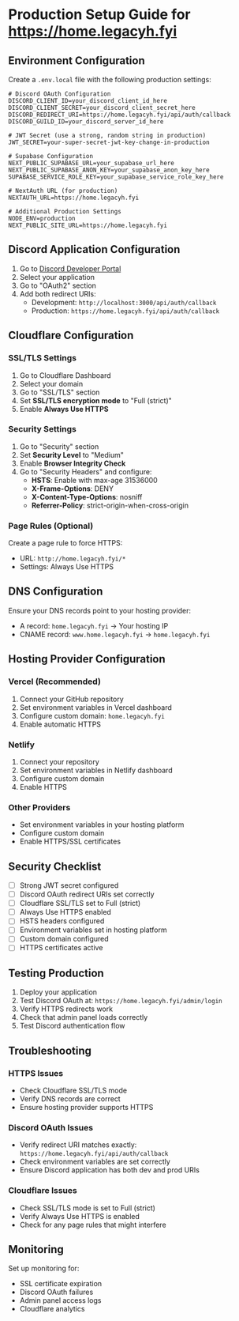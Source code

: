 # Production Setup Guide for https://home.legacyh.fyi

## Environment Configuration

Create a `.env.local` file with the following production settings:

```env
# Discord OAuth Configuration
DISCORD_CLIENT_ID=your_discord_client_id_here
DISCORD_CLIENT_SECRET=your_discord_client_secret_here
DISCORD_REDIRECT_URI=https://home.legacyh.fyi/api/auth/callback
DISCORD_GUILD_ID=your_discord_server_id_here

# JWT Secret (use a strong, random string in production)
JWT_SECRET=your-super-secret-jwt-key-change-in-production

# Supabase Configuration
NEXT_PUBLIC_SUPABASE_URL=your_supabase_url_here
NEXT_PUBLIC_SUPABASE_ANON_KEY=your_supabase_anon_key_here
SUPABASE_SERVICE_ROLE_KEY=your_supabase_service_role_key_here

# NextAuth URL (for production)
NEXTAUTH_URL=https://home.legacyh.fyi

# Additional Production Settings
NODE_ENV=production
NEXT_PUBLIC_SITE_URL=https://home.legacyh.fyi
```

## Discord Application Configuration

1. Go to [Discord Developer Portal](https://discord.com/developers/applications)
2. Select your application
3. Go to "OAuth2" section
4. Add both redirect URIs:
   - Development: `http://localhost:3000/api/auth/callback`
   - Production: `https://home.legacyh.fyi/api/auth/callback`

## Cloudflare Configuration

### SSL/TLS Settings
1. Go to Cloudflare Dashboard
2. Select your domain
3. Go to "SSL/TLS" section
4. Set **SSL/TLS encryption mode** to "Full (strict)"
5. Enable **Always Use HTTPS**

### Security Settings
1. Go to "Security" section
2. Set **Security Level** to "Medium"
3. Enable **Browser Integrity Check**
4. Go to "Security Headers" and configure:
   - **HSTS**: Enable with max-age 31536000
   - **X-Frame-Options**: DENY
   - **X-Content-Type-Options**: nosniff
   - **Referrer-Policy**: strict-origin-when-cross-origin

### Page Rules (Optional)
Create a page rule to force HTTPS:
- URL: `http://home.legacyh.fyi/*`
- Settings: Always Use HTTPS

## DNS Configuration

Ensure your DNS records point to your hosting provider:
- A record: `home.legacyh.fyi` → Your hosting IP
- CNAME record: `www.home.legacyh.fyi` → `home.legacyh.fyi`

## Hosting Provider Configuration

### Vercel (Recommended)
1. Connect your GitHub repository
2. Set environment variables in Vercel dashboard
3. Configure custom domain: `home.legacyh.fyi`
4. Enable automatic HTTPS

### Netlify
1. Connect your repository
2. Set environment variables in Netlify dashboard
3. Configure custom domain
4. Enable HTTPS

### Other Providers
- Set environment variables in your hosting platform
- Configure custom domain
- Enable HTTPS/SSL certificates

## Security Checklist

- [ ] Strong JWT secret configured
- [ ] Discord OAuth redirect URIs set correctly
- [ ] Cloudflare SSL/TLS set to Full (strict)
- [ ] Always Use HTTPS enabled
- [ ] HSTS headers configured
- [ ] Environment variables set in hosting platform
- [ ] Custom domain configured
- [ ] HTTPS certificates active

## Testing Production

1. Deploy your application
2. Test Discord OAuth at: `https://home.legacyh.fyi/admin/login`
3. Verify HTTPS redirects work
4. Check that admin panel loads correctly
5. Test Discord authentication flow

## Troubleshooting

### HTTPS Issues
- Check Cloudflare SSL/TLS mode
- Verify DNS records are correct
- Ensure hosting provider supports HTTPS

### Discord OAuth Issues
- Verify redirect URI matches exactly: `https://home.legacyh.fyi/api/auth/callback`
- Check environment variables are set correctly
- Ensure Discord application has both dev and prod URIs

### Cloudflare Issues
- Check SSL/TLS mode is set to Full (strict)
- Verify Always Use HTTPS is enabled
- Check for any page rules that might interfere

## Monitoring

Set up monitoring for:
- SSL certificate expiration
- Discord OAuth failures
- Admin panel access logs
- Cloudflare analytics 